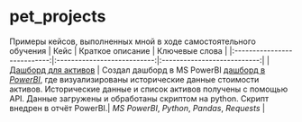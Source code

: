 # pet_projects
Примеры кейсов, выполненных мной в ходе самостоятельного обучения
| Кейс               | Краткое описание          | Ключевые слова                     | 
|:---------------------------:|:---------------------------:|:---------------------------:| 
| [Дашборд для активов](https://github.com/turdakovan/pet_projects/tree/main/assets_report) | Создал дашборд в MS PowerBI [дашборд в *PowerBI*](https://github.com/turdakovan/pet_projects/blob/main/assets_report/coincap_report.pbix), где визуализированы исторические данные стоимости активов. Исторические данные и список активов получены с помощью API. Данные загружены и обработаны скриптом на python. Скрипт внедрен в отчёт PowerBI.| *MS PowerBI*, *Python*, *Pandas*, *Requests* |
